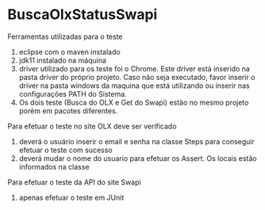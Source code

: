 # BuscaOlxStatusSwapi

Ferramentas utilizadas para o teste
1) eclipse com o maven instalado
2) jdk11 instalado na máquina
3) driver utilizado para os teste foi o Chrome. Este driver está inserido na pasta driver do próprio projeto. Caso não seja executado, favor inserir o driver na pasta windows da maquina que está utilizando ou inserir nas configurações PATH do Sistema.
4) Os dois teste (Busca do OLX e Get do Swapi) estão no mesmo projeto porém em pacotes diferentes.

Para efetuar o teste no site OLX deve ser verificado
1) deverá o usuário inserir o email e senha na classe Steps para conseguir efetuar o teste com sucesso
2) deverá mudar o nome do usuario para efetuar os Assert. Os locais estão informados na classe

Para efetuar o teste da API do site Swapi
1) apenas efetuar o teste em JUnit
